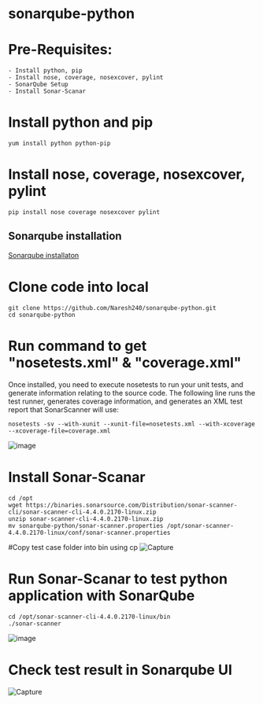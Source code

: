 # sonarqube-python

# Pre-Requisites:
    - Install python, pip
    - Install nose, coverage, nosexcover, pylint
    - SonarQube Setup
    - Install Sonar-Scanar
# Install python and pip
    yum install python python-pip
# Install nose, coverage, nosexcover, pylint
    pip install nose coverage nosexcover pylint
## Sonarqube installation
   [Sonarqube installaton](https://github.com/Naresh240/sonarqube-installation.git)
# Clone code into local
    git clone https://github.com/Naresh240/sonarqube-python.git
    cd sonarqube-python
# Run command to get "nosetests.xml" & "coverage.xml"
  Once installed, you need to execute nosetests to run your unit tests, and generate information relating to the source code. The following line runs the test runner, generates coverage information, and generates an XML test report that SonarScanner will use:
    
    nosetests -sv --with-xunit --xunit-file=nosetests.xml --with-xcoverage --xcoverage-file=coverage.xml
  ![image](https://user-images.githubusercontent.com/58024415/102007246-569f7900-3d4d-11eb-91d7-220529dc18e1.png)
# Install Sonar-Scanar
    cd /opt
    wget https://binaries.sonarsource.com/Distribution/sonar-scanner-cli/sonar-scanner-cli-4.4.0.2170-linux.zip
    unzip sonar-scanner-cli-4.4.0.2170-linux.zip
    mv sonarqube-python/sonar-scanner.properties /opt/sonar-scanner-4.4.0.2170-linux/conf/sonar-scanner.properties
#Copy test case folder into bin using cp
 ![Capture](https://user-images.githubusercontent.com/54719289/105101172-77898580-5ad4-11eb-98a7-abd69d3db97d.JPG)


    
# Run Sonar-Scanar to test python application with SonarQube
    cd /opt/sonar-scanner-cli-4.4.0.2170-linux/bin
    ./sonar-scanner
  ![image](https://user-images.githubusercontent.com/58024415/102007223-1e983600-3d4d-11eb-9f60-6a5f313fc797.png)
# Check test result in Sonarqube UI 
 ![Capture](https://user-images.githubusercontent.com/54719289/105101004-385b3480-5ad4-11eb-8766-64379224417e.JPG)
